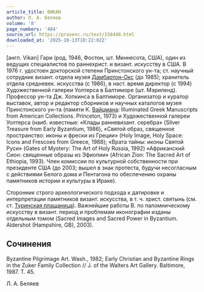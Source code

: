 ```yaml
---
article_title: ВИКАН
author: Л. А. Беляев
volume: '8'
page_numbers: '404'
source_url: https://pravenc.ru/text/158440.html
downloaded_at: '2025-10-13T10:22:02Z'
---
```


[англ. Vikan] Гари (род. 1946, Фостон, шт. Миннесота, США), один из ведущих специалистов по раннехрист. и визант. искусству в США. В 1976 г. удостоен докторской степени Принстонского ун-та; ст. научный сотрудник визант. отдела музея [Дамбартон-Окс](https://pravenc.ru/text/Дамбартон-Окс.html) (до 1985); хранитель отдела средневек. искусства (с 1986), в наст. время директор (с 1994) Художественной галереи Уолтерса в Балтиморе (шт. Мэриленд). Профессор ун-та Дж. Хопкинса в Балтиморе. Организатор и куратор выставок, автор и редактор сборников и научных каталогов музея Принстонского ун-та (памяти К. [Вайцмана](https://pravenc.ru/text/Вайцмана.html): Illuminated Greek Manuscripts from American Collections. Princeton, 1973) и Художественной галереи Уолтерса (наиб. известные: «Клады ранневизант. серебра» (Silver Treasure from Early Byzantium, 1986), «Святой образ, священное пространство: иконы и фрески из Греции» (Holy Image, Holy Space: Icons and Frescoes from Greece, 1988); «Врата тайны: иконы Святой Руси» (Gates of Mystery: The Art of Holy Russia, 1992) «Африканский Сион: священные образы из Эфиопии» (African Zion: The Sacred Art of Ethiopia, 1993). Член комиссии по культурной собственности при президенте США (до 2003; вышел в знак протеста, будучи несогласным с действиями Белого дома и Пентагона по обеспечению охраны памятников истории и культуры в Ираке).

Сторонник строго археологического подхода к датировке и интерпретации памятников визант. искусства, в т. ч. христ. святынь (см. ст. [Туринская плащаница](<https://pravenc.ru/text/Туринская плащаница.html>)). Важнейшие работы В. по паломническому искусству в визант. период и проблемам иконографии изданы отдельным томом (Sacred Images and Sacred Power in Byzantium. Aldershot (Hampshire, GB), 2003).

## Сочинения

Byzantine Pilgrimage Art. Wash., 1982; Early Christian and Byzantine Rings in the Zuker Family Collection // J. of the Walters Art Gallery. Baltimore, 1987. T. 45.

Л. А. Беляев
